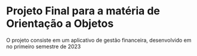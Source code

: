 # Projeto Final para a matéria de Orientação a Objetos

O projeto consiste em um aplicativo de gestão financeira, desenvolvido em no primeiro semestre de 2023

